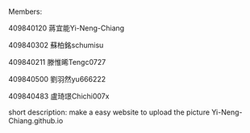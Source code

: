 Members:

409840120 蔣宜能Yi-Neng-Chiang

409840302 蘇柏銘schumisu

409840211 滕惟晞Tengc0727

409840500 劉羽然yu666222

409840483 盧琦璟Chichi007x

short description:
make a easy website to upload the picture
Yi-Neng-Chiang.github.io

